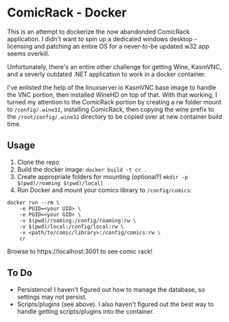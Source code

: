 # ComicRack - Docker

This is an attempt to dockerize the now abandonded ComicRack application. I didn't want to spin up a dedicated windows desktop - licensing and patching an entire OS for a never-to-be updated w32 app seems overkill.

Unfortunately, there's an entire other challenge for getting Wine, KasmVNC, and a severly outdated .NET application to work in a docker container.

I've enlisted the help of the linuxserver.io KasmVNC base image to handle the VNC portion, then installed WineHD on top of that. With that working, I turned my attention to the ComicRack portion by creating a rw folder mount to `/config/.wine32`, installing ComicRack, then copying the wine prefix to the `/root/config/.wine32` directory to be copied over at new container build time.

## Usage

1. Clone the repo
2. Build the docker image: `docker build -t cr .`
3. Create appropriate folders for mounting (optional?) `mkdir -p $(pwd)/roaming $(pwd)/local)`
4. Run Docker and mount your comics library to `/config/comics`:

```
docker run --rm \
    -e PUID=<your UID> \
    -e PGID=<your GID> \
    -v $(pwd)/roaming:/config/roaming:rw \
    -v $(pwd)/local:/config/local:rw \
    -v <path/to/comic/library>:/config/comics:rw \
    cr
```

Browse to https://localhost:3001 to see comic rack!

## To Do

- Persistence! I haven't figured out how to manage the database, so settings may not persist.
- Scripts/plugins (see above). I also haven't figured out the best way to handle getting scripts/plugins into the container.
